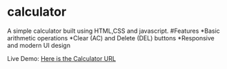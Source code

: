 # calculator
A simple calculator built using HTML,CSS and javascript.
#Features
*Basic arithmetic operations
*Clear (AC) and Delete (DEL) buttons
*Responsive and modern UI design 

Live Demo:
[Here is the Calculator URL](https://darshankp8762.github.io/calculator/Calculator/calculator.html)
